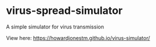 # virus-spread-simulator

A simple simulator for virus transmission

View here: https://howardjonestm.github.io/virus-simulator/
